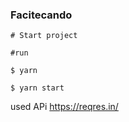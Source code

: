 
### Facitecando


```
# Start project

#run

$ yarn

$ yarn start

```

used APi https://reqres.in/
